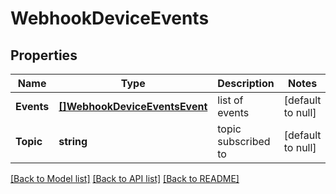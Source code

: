 # WebhookDeviceEvents

## Properties
Name | Type | Description | Notes
------------ | ------------- | ------------- | -------------
**Events** | [**[]WebhookDeviceEventsEvent**](webhook_device_events_event.md) | list of events | [default to null]
**Topic** | **string** | topic subscribed to | [default to null]

[[Back to Model list]](../README.md#documentation-for-models) [[Back to API list]](../README.md#documentation-for-api-endpoints) [[Back to README]](../README.md)

